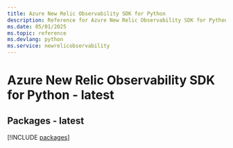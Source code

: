```yaml
---
title: Azure New Relic Observability SDK for Python
description: Reference for Azure New Relic Observability SDK for Python
ms.date: 05/01/2025
ms.topic: reference
ms.devlang: python
ms.service: newrelicobservability
---
```

# Azure New Relic Observability SDK for Python - latest
## Packages - latest
[!INCLUDE [packages](new-relic-observability-index.md)]
